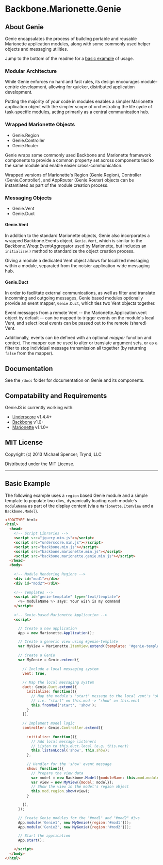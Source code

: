 # Backbone.Marionette.Genie

## About Genie

Genie encapsulates the process of building portable and reusable Marionette
application modules, along with some commonly used helper objects and messaging
utilities.

Jump to the bottom of the readme for a [basic example](#basic-example) of usage.

### Modular Architecture

While Genie enforces no hard and fast rules, its design encourages
module-centric development, allowing for quicker, distributed application
development.

Putting the majority of your code in modules enables a simpler Marionette
application object with the simpler scope of orchestrating the life cycle of
task-specific modules, acting primarily as a central communication hub.

### Wrapped Marionette Objects

*   Genie.Region
*   Genie.Controller
*   Genie.Router

Genie wraps some commonly used Backbone and Marionette framework components to
provide a common property set across components tied to the same module and
enable easier cross-communication.

Wrapped versions of Marionette's Region (Genie.Region), Controller
(Genie.Controller), and AppRouter (Genie.Router) objects can be instantiated as
part of the module creation process.

### Messaging Objects

*   Genie.Vent
*   Genie.Duct

#### Genie.Vent

In addition to the standard Marionette objects, Genie also incorporates a
wrapped Backbone.Events object, `Genie.Vent`, which is similar to the
Backbone.Wreqr.EventAggregator used by Marionette, but includes an
`initialize()` method to standardize the object creation process.

Giving a module a dedicated Vent object allows for localized messaging within a
module, separated from the noisier application-wide messaging hub.

#### Genie.Duct

In order to facilitate external communications, as well as filter and translate
incomming and outgoing messages, Genie based modules optionally provide an
event mapper, `Genie.Duct`, which ties two Vent objects together.

Event messages from a remote Vent -- the Marionette.Application.vent object by
default -- can be mapped to trigger events on the module's local Vent, and
select local events can be passed out to the remote (shared) Vent.

Additionally, events can be defined with an optional *mapper* function and
context. The mapper can be used to alter or translate argument sets, or as a
filter to stop individual message transmission all together (by returning
`false` from the mapper).

## Documentation

See the `/docs` folder for documentation on Genie and its components.

## Compatability and Requirements

GenieJS is currently working with:

*   [Underscore](http://underscorejs.org/) v1.4.4+
*   [Backbone](http://backbonejs.org) v1.0+
*   [Marionette](http://marionettejs.com) v1.1.0+

## MIT License

Copyright (c) 2013 Michael Spencer; Trynd, LLC

Distributed under the MIT License.

---

## Basic Example

The following example uses a `region` based Genie module and a simple template to populate two divs, dynamically loading each module's `moduleName` as part of the display content (via a `Marionette.ItemView` and a `Backbone.Model`).

```html
<!DOCTYPE html>
<html>
  <head>
    <!-- Script Libraries -->
    <script src="jquery.min.js"></script>
    <script src="underscore.min.js"></script>
    <script src="backbone.min.js"></script>
    <script src="backbone.marionette.min.js"></script>
    <script src="backbone.marionette.genie.min.js"></script>
  </head>
  <body>
    
    <!-- Module Rendering Regions -->
    <div id="mod1"></div>
    <div id="mod2"></div>
    
    <!-- Templates -->
    <script id="genie-template" type="text/template">
      <%= moduleName %> says: Your wish is my command
    </script>
    
    <!-- Genie-based Marionette Application -->
    <script>

      // Create a new application
      App = new Marionette.Application();

      // Create a generic view using #genie-template
      var MyView = Marionette.ItemView.extend({template: '#genie-template'});
    
      // Create a Genie
      var MyGenie = Genie.extend({
        
        // Include a local messaging system
        vent: true,
        
        // Map the local messaging system
        duct: Genie.Duct.extend({
          initialize: function(){
            // Map the module's "start" message to the local vent's "show" message
            // i.e. "start" on this.mod -> "show" on this.vent
            this.fromMod('start', 'show');
          }
        }),
        
        // Implement model logic
        controller: Genie.Controller.extend({
          
          initialize: function(){
            // Add local message listeners
            // Listen to this.duct.local (e.g. this.vent)
            this.listenLocal('show', this.show);
          },
          
          // Handler for the 'show' event message
          show: function(){
            // Prepare the view data
            var model = new Backbone.Model({moduleName: this.mod.moduleName});
            var view = new MyView({model: model});
            // Show the view in the model's region object
            this.mod.region.show(view);
          }

        }),
      });

      // Create Genie modules for the "#mod1" and "#mod2" divs
      App.module('Genie1', new MyGenie({region:'#mod1'}));
      App.module('Genie2', new MyGenie({region:'#mod2'}));

      // Start the application
      App.start();

    </script>
  </body>
</html>
```
